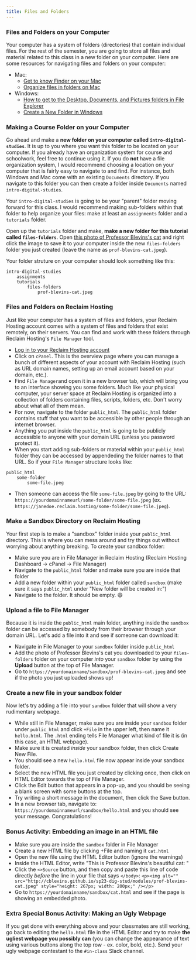 ```yaml
---
title: Files and Folders
---
```


### Files and Folders on your Computer

Your computer has a system of folders (directories) that contain individual files. For the rest of the semester, you are going to store all files and material related to this class in a new folder on your computer. Here are some resources for navigating files and folders on your computer:

- Mac: 
	- [Get to know Finder on your Mac](https://support.apple.com/en-us/HT201732) 
	- [Organize files in folders on Mac](https://support.apple.com/guide/mac-help/organize-files-with-folders-mh26885/)
- Windows: 
	- [How to get to the Desktop, Documents, and Pictures folders in File Explorer](https://support.microsoft.com/en-us/windows/how-to-get-to-the-desktop-documents-and-pictures-folders-in-file-explorer-3370f06b-0f8d-4b25-be9a-3ee54f381e3d) 
	- [Create a New Folder in Windows](https://support.microsoft.com/en-us/office/create-a-new-folder-cbbfb6f5-59dd-4e5d-95f6-a12577952e17#:~:text=the%20new%20folder.-,Create%20a%20new%20folder%20before%20you%20save%20your%20document%20by%20using%20File%20Explorer,-Open%20File%20Explorer)

### Making a Course Folder on your Computer

Go ahead and make a **new folder on your computer called `intro-digital-studies`**. It is up to you where you want this folder to be located on your computer. If you already have an organization system for course and schoolwork, feel free to continue using it. If you do **not** have a file organization system, I would recommend choosing a location on your computer that is fairly easy to navigate to and find. For instance, both Windows and Mac come with an existing `Documents` directory. If you navigate to this folder you can then create a folder inside `Documents` named `intro-digital-studies`.

Your `intro-digital-studies` is going to be your "parent" folder moving forward for this class. I would recommend making sub-folders within that folder to help organize your files: make at least an `assignments` folder and a `tutorials` folder.

Open up the `tutorials` folder and make, **make a new folder for this tutorial called `files-folders`**. Open [this photo of Professor Blevins's cat]({{site.baseurl}}/modules/prof-blevins-cat.jpeg) and right click the image to save it to your computer inside the new `files-folders` folder you just created (leave the name as `prof-blevins-cat.jpeg`). 

Your folder struture on your computer should look something like this:

```
intro-digital-studies
	assignments
	tutorials
		files-folders
			prof-blevins-cat.jpeg
```

### Files and Folders on Reclaim Hosting

Just like your computer has a system of files and folders, your Reclaim Hosting account comes with a system of files and folders that exist remotely, on their servers. You can find and work with these folders through Reclaim Hosting's `File Manager` tool. 

- [Log in to your Reclaim Hosting account](https://portal.reclaimhosting.com/clientarea.php) 
- Click on `cPanel`. This is the overview page where you can manage a bunch of different aspects of your account with Reclaim Hosting (such as URL domain names, setting up an email account based on your domain, etc.). 
- Find `File Manager`and open it in a new browser tab, which will bring you to an interface showing you some folders. Much like your physical computer, your server space at Reclaim Hosting is organized into a collection of folders containing files, scripts, folders, etc. Don't worry about what all of them mean. 
- For now, navigate to the folder `public_html`. The `public_html` folder contains stuff that you want to be accessible by other people through an internet browser. 
- Anything you put inside the `public_html`  is going to be publicly accessible to anyone with your domain URL (unless you password protect it).
- When you start adding sub-folders or material within your `public_html` folder they can be accessed by appendeding the folder names to that URL. So if your `File Manager` structure looks like:

```
public_html
	some-folder
		some-file.jpeg
```

- Then someone can access the file `some-file.jpeg` by going to the URL: `https://yourdomainnameurl/some-folder/some-file.jpeg` (ex. `https://janedoe.reclaim.hosting/some-folder/some-file.jpeg`).  

### Make a Sandbox Directory on Reclaim Hosting

Your first step is to make a "sandbox" folder inside your `public_html` directory. This is where you can mess around and try things out without worrying about anything breaking. To create your sandbox folder:

- Make sure you are in File Manager in Reclaim Hosting (Reclaim Hosting Dashboard -> cPanel -> File Manager)
- Navigate to the `public_html` folder and make sure you are inside that folder
- Add a new folder within your `public_html` folder called `sandbox` (make sure it says `public_html` under "New folder will be created in:")
- Navigate to the folder. It should be empty. :smile:

### Upload a file to File Manager

Because it is inside the `public_html` main folder, anything inside the `sandbox` folder can be accessed by somebody from their browser through your domain URL. Let's add a file into it and see if someone can download it:

- Navigate in File Manager to your `sandbox` folder inside `public_html`
- Add the photo of Professor Blevins's cat you downloaded to your `files-folders` folder on your computer *into* your `sandbox` folder by using the **Upload** button at the top of File Manager.
- Go to `https://yourdomainname/sandbox/prof-blevins-cat.jpeg` and see if the photo you just uploaded shows up!

### Create a new file in your sandbox folder

Now let's try adding a file into your `sandbox` folder that will show a very rudimentary webpage. 

- While still in File Manager, make sure you are inside your `sandbox` folder under `public_html` and click `+File` in the upper left, then name it `hello.html`. The `.html` ending tells File Manager what kind of file it is (in this case, an HTML webpage). 
- Make sure it is created *inside* your sandbox folder, then click Create New File. 
- You should see a new `hello.html` file now appear inside your sandbox folder. 
- Select the new HTML file you just created by clicking once, then click on HTML Editor towards the top of File Manager. 
- Click the Edit button that appears in a pop-up, and you should be seeing a blank screen with some buttons at the top. 
- Try writing a short message in the document, then click the Save button. 
- In a new browser tab, navigate to: `https://yourdomainnameurl/sandbox/hello.html` and you should see your message. Congratulations! 


### Bonus Activity: Embedding an image in an HTML file

- Make sure you are inside the `sandbox` folder in File Manager
- Create a new HTML file by clicking +File and naming 
it `cat.html`
- Open the new file using the HTML Editor button (ignore the warnings)
- Inside the HTML Editor, write "This is Professor Blevins's beautiful cat: "
- Click the `<>Source` button, and then copy and paste this line of code directly *before* the line in your file that says `</body>`: `<p><img alt="" src="http://cblevins.github.io/sp23-dig-stud/modules/prof-blevins-cat.jpeg" style="height: 267px; width: 200px;" /></p>`
- Go to `https://yourdomainname/sandbox/cat.html` and see if the page is showing an embedded photo. 

### Extra Special Bonus Activity: Making an Ugly Webpage

If you get done with everything above and your classmates are still working, go back to editing the `hello.html` file in the HTML Editor and try to make **the ugliest webpage you possibly can** (you can change the appearance of text using various buttons along the top row - ex. color, bold, etc.). Send your ugly webpage contestant to the `#in-class` Slack channel.